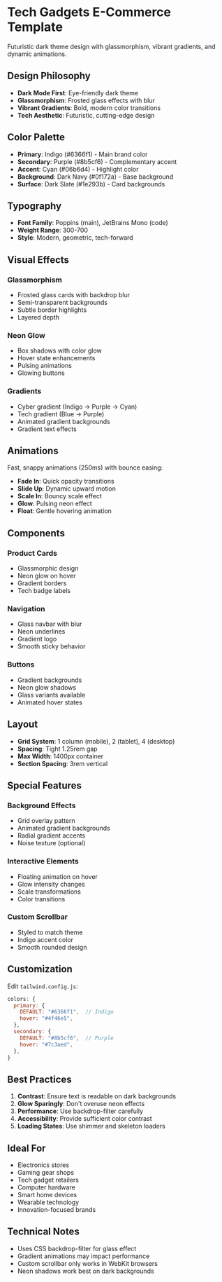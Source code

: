 # Tech Gadgets E-Commerce Template

Futuristic dark theme design with glassmorphism, vibrant gradients, and dynamic animations.

## Design Philosophy

- **Dark Mode First**: Eye-friendly dark theme
- **Glassmorphism**: Frosted glass effects with blur
- **Vibrant Gradients**: Bold, modern color transitions
- **Tech Aesthetic**: Futuristic, cutting-edge design

## Color Palette

- **Primary**: Indigo (#6366f1) - Main brand color
- **Secondary**: Purple (#8b5cf6) - Complementary accent
- **Accent**: Cyan (#06b6d4) - Highlight color
- **Background**: Dark Navy (#0f172a) - Base background
- **Surface**: Dark Slate (#1e293b) - Card backgrounds

## Typography

- **Font Family**: Poppins (main), JetBrains Mono (code)
- **Weight Range**: 300-700
- **Style**: Modern, geometric, tech-forward

## Visual Effects

### Glassmorphism
- Frosted glass cards with backdrop blur
- Semi-transparent backgrounds
- Subtle border highlights
- Layered depth

### Neon Glow
- Box shadows with color glow
- Hover state enhancements
- Pulsing animations
- Glowing buttons

### Gradients
- Cyber gradient (Indigo → Purple → Cyan)
- Tech gradient (Blue → Purple)
- Animated gradient backgrounds
- Gradient text effects

## Animations

Fast, snappy animations (250ms) with bounce easing:

- **Fade In**: Quick opacity transitions
- **Slide Up**: Dynamic upward motion
- **Scale In**: Bouncy scale effect
- **Glow**: Pulsing neon effect
- **Float**: Gentle hovering animation

## Components

### Product Cards
- Glassmorphic design
- Neon glow on hover
- Gradient borders
- Tech badge labels

### Navigation
- Glass navbar with blur
- Neon underlines
- Gradient logo
- Smooth sticky behavior

### Buttons
- Gradient backgrounds
- Neon glow shadows
- Glass variants available
- Animated hover states

## Layout

- **Grid System**: 1 column (mobile), 2 (tablet), 4 (desktop)
- **Spacing**: Tight 1.25rem gap
- **Max Width**: 1400px container
- **Section Spacing**: 3rem vertical

## Special Features

### Background Effects
- Grid overlay pattern
- Animated gradient backgrounds
- Radial gradient accents
- Noise texture (optional)

### Interactive Elements
- Floating animation on hover
- Glow intensity changes
- Scale transformations
- Color transitions

### Custom Scrollbar
- Styled to match theme
- Indigo accent color
- Smooth rounded design

## Customization

Edit `tailwind.config.js`:

```js
colors: {
  primary: {
    DEFAULT: "#6366f1",  // Indigo
    hover: "#4f46e5",
  },
  secondary: {
    DEFAULT: "#8b5cf6",  // Purple
    hover: "#7c3aed",
  },
}
```

## Best Practices

1. **Contrast**: Ensure text is readable on dark backgrounds
2. **Glow Sparingly**: Don't overuse neon effects
3. **Performance**: Use backdrop-filter carefully
4. **Accessibility**: Provide sufficient color contrast
5. **Loading States**: Use shimmer and skeleton loaders

## Ideal For

- Electronics stores
- Gaming gear shops
- Tech gadget retailers
- Computer hardware
- Smart home devices
- Wearable technology
- Innovation-focused brands

## Technical Notes

- Uses CSS backdrop-filter for glass effect
- Gradient animations may impact performance
- Custom scrollbar only works in WebKit browsers
- Neon shadows work best on dark backgrounds
